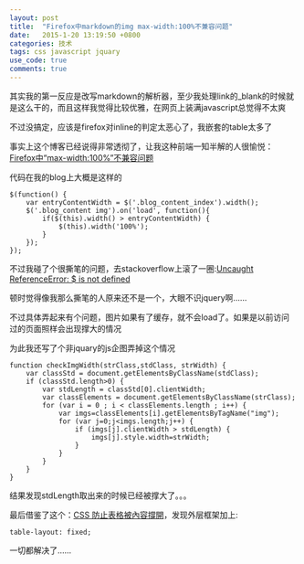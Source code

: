 ```yaml
---
layout: post
title:  "Firefox中markdown的img max-width:100%不兼容问题"
date:   2015-1-20 13:19:50 +0800
categories: 技术
tags: css javascript jquary
use_code: true
comments: true
---
```

其实我的第一反应是改写markdown的解析器，至少我处理link的_blank的时候就是这么干的，而且这样我觉得比较优雅，在网页上装满javascript总觉得不太爽

不过没搞定，应该是firefox对inline的判定太恶心了，我嵌套的table太多了

事实上这个博客已经说得非常透彻了，让我这种前端一知半解的人很愉悦：
[Firefox中“max-width:100%”不兼容问题](http://youngsterxyf.github.io/2014/04/28/max-width-in-firefox/)

代码在我的blog上大概是这样的

    $(function() {
        var entryContentWidth = $('.blog_content_index').width();
        $('.blog_content img').on('load', function(){
            if($(this).width() > entryContentWidth) {
                $(this).width('100%');
            }
        });
    });

不过我碰了个很撕笔的问题，去stackoverflow上滚了一圈:[Uncaught ReferenceError: $ is not defined](http://stackoverflow.com/questions/19456210/uncaught-reference-error-is-not-defined-error)

顿时觉得像我那么撕笔的人原来还不是一个，大眼不识jquery啊……

不过具体弄起来有个问题，图片如果有了缓存，就不会load了。如果是以前访问过的页面照样会出现撑大的情况

为此我还写了个非jquary的js企图弄掉这个情况

    function checkImgWidth(strClass,stdClass, strWidth) {
        var classStd = document.getElementsByClassName(stdClass);
        if (classStd.length>0) {
            var stdLength = classStd[0].clientWidth;
            var classElements = document.getElementsByClassName(strClass);
            for (var i = 0 ; i < classElements.length ; i++) {
                var imgs=classElements[i].getElementsByTagName("img");
                for (var j=0;j<imgs.length;j++) {
                    if (imgs[j].clientWidth > stdLength) {
                        imgs[j].style.width=strWidth;
                    }
                }
            }
        }
    }

结果发现stdLength取出来的时候已经被撑大了。。。

最后借鉴了这个：[CSS 防止表格被內容撐開](http://inspire.twgg.org/programming/html-css/item/368-css-form-is-content-to-prevent-distraction.html)，发现外层框架加上:

    table-layout: fixed;

一切都解决了……
